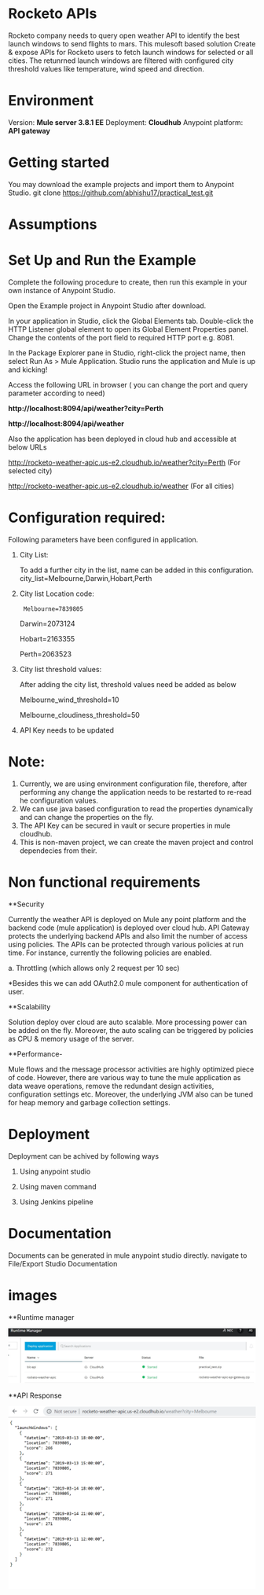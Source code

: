 # Rocketo APIs 
Rocketo company needs to query open weather API to identify the best launch windows to send flights to mars. 
This mulesoft based solution Create & expose APIs for Rocketo users to fetch launch windows for selected or all cities. The retunrned launch windows are filtered with configured city threshold values like 
temperature, wind speed and direction.

# Environment
Version: **Mule server 3.8.1 EE**
Deployment: **Cloudhub**
Anypoint platform: **API gateway** 

# Getting started
You may download the example projects and import them to Anypoint Studio.
git clone https://github.com/abhishu17/practical_test.git

# Assumptions


# Set Up and Run the Example
Complete the following procedure to create, then run this example in your own instance of Anypoint Studio. 

Open the Example project in Anypoint Studio after download.

In your application in Studio, click the Global Elements tab. Double-click the HTTP Listener global element to open its Global Element Properties panel. Change the contents of the port field to required HTTP port e.g. 8081.

In the Package Explorer pane in Studio, right-click the project name, then select Run As > Mule Application. Studio runs the application and Mule is up and kicking!

Access the following URL in browser ( you can change the port and query parameter according to need)

**http://localhost:8094/api/weather?city=Perth**

**http://localhost:8094/api/weather**

Also the application has been deployed in cloud hub and accessible at below URLs

http://rocketo-weather-apic.us-e2.cloudhub.io/weather?city=Perth (For selected city)

http://rocketo-weather-apic.us-e2.cloudhub.io/weather (For all cities)


# Configuration required:

Following parameters have been configured in application.
 
1. City List: 

   To add a further city in the list, name can be added in this configuration.
   city_list=Melbourne,Darwin,Hobart,Perth
   
2. City list Location code:

        Melbourne=7839805
	
	Darwin=2073124
	
	Hobart=2163355
	
	Perth=2063523  
    
3. City list threshold values:
    
    After adding the city list, threshold values need be added as below  	
	
	Melbourne_wind_threshold=10
	
	Melbourne_cloudiness_threshold=50
	

4. API Key needs to be updated 

# Note: 

1. Currently, we are using environment configuration file, therefore, after performing any change the application needs to be restarted to re-read he configuration values.
2. We can use java based configuration to read the properties dynamically
   and can change the properties on the fly.
3. The API Key can be secured in vault or secure properties in mule cloudhub. 
4. This is non-maven project, we can create the maven project and control dependecies from their.

# Non functional requirements

**Security

Currently the weather API is deployed on Mule any point platform and the backend code (mule application) is deployed over cloud hub. API Gateway protects the underlying backend APIs and also limit the number of access using policies.
The APIs can be protected through various policies at run time. For instance, currently the following policies are enabled.

a.	Throttling  (which allows only 2 request per 10 sec)

*Besides this we can add OAuth2.0 mule component for authentication of user.

**Scalability

Solution deploy over cloud are auto scalable. More processing power can be added on the fly. Moreover, the auto scaling can be triggered by policies as CPU & memory usage of the server.

**Performance-

Mule flows and the message processor activities are highly optimized piece of code. However, there are various way to tune the mule application as data weave operations, remove the redundant design activities, configuration settings etc. Moreover, the underlying JVM also can be tuned for heap memory and garbage collection settings.



# Deployment

Deployment can be achived by following ways

1. Using anypoint studio

2. Using maven command

3. Using Jenkins pipeline

# Documentation
  Documents can be generated in mule anypoint studio directly.
  navigate to File/Export Studio Documentation
  
# images
  
 **Runtime manager
 
 ![alt text](https://github.com/abhishu17/practical_test/blob/master/images/RuntimeManager.jpg)
 
 
 **API Response
 
 ![alt text](https://github.com/abhishu17/practical_test/blob/master/images/preview.png)
  
 
